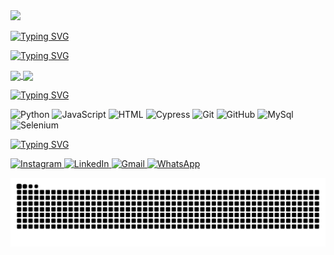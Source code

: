<img src="https://capsule-render.vercel.app/api?type=waving&height=120&color=00a717&reversal=false"/>

[![Typing SVG](https://readme-typing-svg.demolab.com?font=Share+Tech+Mono&size=35&pause=1000&color=00a717&vCenter=true&width=750&lines=%F0%9F%91%8B+Hello+World!+I'm+Lucas+Frank+Imhof)](https://git.io/typing-svg)

[![Typing SVG](https://readme-typing-svg.demolab.com?font=Share+Tech+Mono&size=15&duration=1&pause=1&color=00a717&center=falso&vCenter=falso&multiline=true&repeat=falso&random=falso&width=830&height=70&lines=%F0%9F%96%A5%EF%B8%8F+I+currently+work+as+a+Quality+Analyst;%F0%9F%91%80+I%E2%80%99m+interested+in+learning+new+technologies+for+automated+testing;%F0%9F%8C%B1+I%E2%80%99m+currently+learning+Cypress%2C+Python+and+JS)](https://git.io/typing-svg)

<a href="https://github.com/anuraghazra/github-readme-stats">
  <img height=200 align="center" src="https://github-readme-stats.vercel.app/api?username=LucasFImhof&show_icons=true&theme=shadow_green&bg_color=00000000" />
</a>
<a href="https://github.com/anuraghazra/convoychat">
  <img height=200 align="center" src="https://github-readme-stats.vercel.app/api/top-langs?username=LucasFImhof&layout=donut&langs_count=8&card_width=320&theme=shadow_green&bg_color=00000000" />
</a>

<a href="https://git.io/typing-svg"><img src="https://readme-typing-svg.demolab.com?font=Share+Tech+Mono&size=30&duration=1&pause=1&color=00a717&center=false&vCenter=true&repeat=false&random=false&width=300&height=70&lines=Technologies+I+use" alt="Typing SVG" /></a>

<p align="left">
  <img src="https://cdn.jsdelivr.net/gh/devicons/devicon/icons/python/python-original.svg" alt="Python" width="40" height="40"/>
  <img src="https://cdn.jsdelivr.net/gh/devicons/devicon/icons/javascript/javascript-original.svg" alt="JavaScript" width="40" height="40"/>
  <img src="https://cdn.jsdelivr.net/gh/devicons/devicon@latest/icons/html5/html5-original.svg" alt="HTML" width="40" height="40"/>
  <img src="https://cdn.jsdelivr.net/gh/devicons/devicon@latest/icons/cypressio/cypressio-original.svg" alt="Cypress" width="40" height="40"/>
  <img src="https://cdn.jsdelivr.net/gh/devicons/devicon@latest/icons/git/git-original.svg" alt="Git" width="40" height="40"/>
  <img src="https://cdn.jsdelivr.net/gh/devicons/devicon@latest/icons/github/github-original.svg" alt="GitHub" width="40" height="40"/>
  <img src="https://cdn.jsdelivr.net/gh/devicons/devicon@latest/icons/mysql/mysql-original.svg" alt="MySql" width="40" height="40"/>
  <img src="https://cdn.jsdelivr.net/gh/devicons/devicon@latest/icons/selenium/selenium-original.svg" alt="Selenium" width="40" height="40"/>
</p>
          
<a href="https://git.io/typing-svg"><img src="https://readme-typing-svg.demolab.com?font=Share+Tech+Mono&size=30&duration=1&pause=1&color=00a717&center=false&vCenter=true&repeat=false&random=false&width=300&height=70&lines=My+Social+Media" alt="Typing SVG" /></a>

<p align="left">
  <!-- Instagram -->
  <a href="https://www.instagram.com/lucasfimhof" target="_blank">
    <img src="https://img.shields.io/badge/Instagram-E4405F?style=for-the-badge&logo=instagram&logoColor=white" alt="Instagram" width="120" height="30"/>
  </a>

  <!-- LinkedIn -->
  <a href="https://www.linkedin.com/in/lucas-frank-imhof-186050259" target="_blank">
    <img src="https://img.shields.io/badge/LinkedIn-0077B5?style=for-the-badge&logo=linkedin&logoColor=white" alt="LinkedIn" width="120" height="30"/>
  </a>

  <!-- Gmail -->
  <a href="mailto:lucasf.imhof@gmail.com" target="_blank">
    <img src="https://img.shields.io/badge/Gmail-D14836?style=for-the-badge&logo=gmail&logoColor=white" alt="Gmail" width="120" height="30"/>
  </a>

  <!-- WhatsApp -->
  <a href="https://wa.me/5555996806942" target="_blank">
    <img src="https://img.shields.io/badge/WhatsApp-25D366?style=for-the-badge&logo=whatsapp&logoColor=white" alt="WhatsApp" width="120" height="30"/>
  </a>
</p>

<picture>
  <source media="(prefers-color-scheme: dark)" srcset="https://raw.githubusercontent.com/LucasFImhof/LucasFImhof/output/github-contribution-grid-snake-dark.svg">
  <source media="(prefers-color-scheme: light)" srcset="https://raw.githubusercontent.com/LucasFImhof/LucasFImhof/output/github-contribution-grid-snake.svg">
  <img alt="github contribution grid snake animation" src="https://raw.githubusercontent.com/LucasFImhof/LucasFImhof/output/github-contribution-grid-snake.svg">
</picture>

<!---
LucasFImhof/LucasFImhof is a ✨ special ✨ repository because its `README.md` (this file) appears on your GitHub profile.
You can click the Preview link to take a look at your changes.
--->
